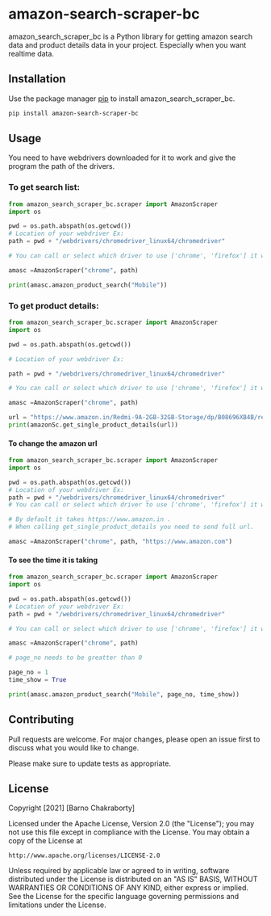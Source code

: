 # amazon-search-scraper-bc

amazon_search_scraper_bc is a Python library for getting amazon search data and product details data in your project.
Especially when you want realtime data.

## Installation

Use the package manager [pip](https://pip.pypa.io/en/stable/) to install amazon_search_scraper_bc.

```bash
pip install amazon-search-scraper-bc
```

## Usage

You need to have webdrivers downloaded for it to work and give the program the path of the drivers. 

### To get search list:

```python
from amazon_search_scraper_bc.scraper import AmazonScraper
import os

pwd = os.path.abspath(os.getcwd())
# Location of your webdriver Ex:
path = pwd + "/webdrivers/chromedriver_linux64/chromedriver"

# You can call or select which driver to use ['chrome', 'firefox'] it will open the browsers in headless mode.

amasc =AmazonScraper("chrome", path)

print(amasc.amazon_product_search("Mobile"))
```

### To get product details:

```python
from amazon_search_scraper_bc.scraper import AmazonScraper
import os

pwd = os.path.abspath(os.getcwd())

# Location of your webdriver Ex:

path = pwd + "/webdrivers/chromedriver_linux64/chromedriver"

# You can call or select which driver to use ['chrome', 'firefox'] it will open the browsers in headless mode.

amasc =AmazonScraper("chrome", path)

url = "https://www.amazon.in/Redmi-9A-2GB-32GB-Storage/dp/B08696XB4B/ref=sr_1_3?dchild=1&keywords=mobile&qid=1629271762&sr=8-3"
print(amazonSc.get_single_product_details(url))
```

#### To change the amazon url 

```python
from amazon_search_scraper_bc.scraper import AmazonScraper
import os

pwd = os.path.abspath(os.getcwd())
# Location of your webdriver Ex:
path = pwd + "/webdrivers/chromedriver_linux64/chromedriver"
# You can call or select which driver to use ['chrome', 'firefox'] it will open the browsers in headless mode.

# By default it takes https://www.amazon.in .
# When calling get_single_product_details you need to send full url.

amasc =AmazonScraper("chrome", path, "https://www.amazon.com")
```

#### To see the time it is taking

```python
from amazon_search_scraper_bc.scraper import AmazonScraper
import os

pwd = os.path.abspath(os.getcwd())
# Location of your webdriver Ex:
path = pwd + "/webdrivers/chromedriver_linux64/chromedriver"

# You can call or select which driver to use ['chrome', 'firefox'] it will open the browsers in headless mode.

amasc =AmazonScraper("chrome", path)

# page_no needs to be greatter than 0

page_no = 1
time_show = True

print(amasc.amazon_product_search("Mobile", page_no, time_show))
```


## Contributing
Pull requests are welcome. For major changes, please open an issue first to discuss what you would like to change.

Please make sure to update tests as appropriate.

## License

Copyright [2021] [Barno Chakraborty]

Licensed under the Apache License, Version 2.0 (the "License");
you may not use this file except in compliance with the License.
You may obtain a copy of the License at

    http://www.apache.org/licenses/LICENSE-2.0

Unless required by applicable law or agreed to in writing, software
distributed under the License is distributed on an "AS IS" BASIS,
WITHOUT WARRANTIES OR CONDITIONS OF ANY KIND, either express or implied.
See the License for the specific language governing permissions and
limitations under the License.
